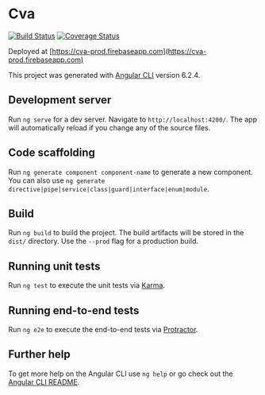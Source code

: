 # Cva

[![Build Status](https://travis-ci.org/holyjim/cva.svg?branch=master)](https://travis-ci.org/holyjim/cva)
[![Coverage Status](https://coveralls.io/repos/github/holyjim/cva/badge.svg?branch=master)](https://coveralls.io/github/holyjim/cva?branch=task%2Fsetup-code-base)

Deployed at [https://cva-prod.firebaseapp.com](https://cva-prod.firebaseapp.com)

This project was generated with [Angular CLI](https://github.com/angular/angular-cli) version 6.2.4.

## Development server

Run `ng serve` for a dev server. Navigate to `http://localhost:4200/`. The app will automatically reload if you change any of the source files.

## Code scaffolding

Run `ng generate component component-name` to generate a new component. You can also use `ng generate directive|pipe|service|class|guard|interface|enum|module`.

## Build

Run `ng build` to build the project. The build artifacts will be stored in the `dist/` directory. Use the `--prod` flag for a production build.

## Running unit tests

Run `ng test` to execute the unit tests via [Karma](https://karma-runner.github.io).

## Running end-to-end tests

Run `ng e2e` to execute the end-to-end tests via [Protractor](http://www.protractortest.org/).

## Further help

To get more help on the Angular CLI use `ng help` or go check out the [Angular CLI README](https://github.com/angular/angular-cli/blob/master/README.md).

